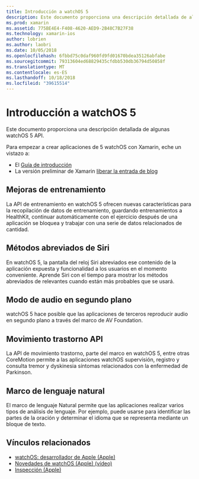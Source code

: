 ```yaml
---
title: Introducción a watchOS 5
description: Este documento proporciona una descripción detallada de algunas API de watchOS 5 para la versión preliminar de Xamarin en qué versión proporciona enlaces de C#.
ms.prod: xamarin
ms.assetid: 775BE4E4-F408-4620-AED9-2B48C7B27F38
ms.technology: xamarin-ios
author: lobrien
ms.author: laobri
ms.date: 10/05/2018
ms.openlocfilehash: 6fbbd75c0daf960fd9fd01670bdea35126abfabe
ms.sourcegitcommit: 79313604ed68829435cfdbb530db36794d50858f
ms.translationtype: MT
ms.contentlocale: es-ES
ms.lasthandoff: 10/18/2018
ms.locfileid: "39615514"
---
```

# <a name="introduction-to-watchos-5"></a>Introducción a watchOS 5

Este documento proporciona una descripción detallada de algunas watchOS 5 API.

Para empezar a crear aplicaciones de 5 watchOS con Xamarin, eche un vistazo a:

- El [Guía de introducción](~/ios/platform/introduction-to-ios12/get-started.md)
- La versión preliminar de Xamarin [liberar la entrada de blog](https://releases.xamarin.com/preview-release-xcode-10-beta-6/)

## <a name="workout-improvements"></a>Mejoras de entrenamiento

La API de entrenamiento en watchOS 5 ofrecen nuevas características para la recopilación de datos de entrenamiento, guardando entrenamientos a HealthKit, continuar automáticamente con el ejercicio después de una aplicación se bloquea y trabajar con una serie de datos relacionados de cantidad.

## <a name="siri-shortcuts"></a>Métodos abreviados de Siri

En watchOS 5, la pantalla del reloj Siri abreviados ese contenido de la aplicación expuesta y funcionalidad a los usuarios en el momento conveniente. Aprende Siri con el tiempo para mostrar los métodos abreviados de relevantes cuando están más probables que se usará.

## <a name="background-audio-mode"></a>Modo de audio en segundo plano

watchOS 5 hace posible que las aplicaciones de terceros reproducir audio en segundo plano a través del marco de AV Foundation.

## <a name="movement-disorder-api"></a>Movimiento trastorno API

La API de movimiento trastorno, parte del marco en watchOS 5, entre otras CoreMotion permite a las aplicaciones watchOS supervisión, registro y consulta tremor y dyskinesia síntomas relacionados con la enfermedad de Parkinson.

## <a name="natural-language-framework"></a>Marco de lenguaje natural

El marco de lenguaje Natural permite que las aplicaciones realizar varios tipos de análisis de lenguaje. Por ejemplo, puede usarse para identificar las partes de la oración y determinar el idioma que se representa mediante un bloque de texto.

## <a name="related-links"></a>Vínculos relacionados

- [watchOS: desarrollador de Apple (Apple)](https://developer.apple.com/watchOS/)
- [Novedades de watchOS (Apple) (vídeo)](https://developer.apple.com/videos/play/wwdc2018/206/)
- [Inspección (Apple)](https://www.apple.com/watch/)
